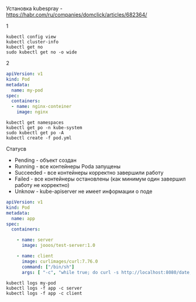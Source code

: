 Установка kubespray - https://habr.com/ru/companies/domclick/articles/682364/

1
```
kubectl config view
kubectl cluster-info
kubectl get no
sudo kubectl get no -o wide
```
2
```yml
apiVersion: v1
kind: Pod
metadata:
  name: my-pod
spec:
  containers:
  - name: nginx-conteiner
    image: nginx
```
```
kubectl get namespaces
kubectl get po -n kube-system
sudo kubectl get po -A
kubectl create -f pod.yml
```
Статусв
- Pending - объект создан
- Running - все контейнеры Poda запущены
- Succeeded - все контейнеры корректно завершили работу
- Failed - все контейнеры остановлены (как минимум один завершил работу не корректно)
- Unknow - kube-apiserver не имеет информации о поде
```yml
apiVersion: v1
kind: Pod
metadata:
  name: app
spec:
  containers:

    - name: server
      image: jooos/test-server:1.0

    - name: client
      image: curlimages/curl:7.76.0
      command: ["/bin/sh"]
      args: [ "-c", "while true; do curl -s http://localhost:8080/date;sleep 2;done" ]
```
```
kubectl logs my-pod
kubectl logs -f app -c server
kubectl logs -f app -c client
```

